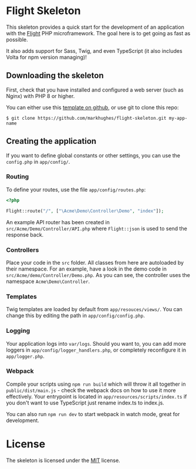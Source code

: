 # Flight Skeleton

This skeleton provides a quick start for the development of an application with the [Flight](http://flightphp.com) PHP microframework. The
goal here is to get going as fast as possible.

It also adds support for Sass, Twig, and even TypeScript (it also includes Volta for npm version managing)!

## Downloading the skeleton

First, check that you have installed and configured a web server (such as Nginx) with PHP 8 or higher.

You can either use this [template on github](https://github.com/markhughes/flight-skeleton/generate), or use git to clone this repo:

`$ git clone https://github.com/markhughes/flight-skeleton.git my-app-name`

## Creating the application

If you want to define global constants or other settings, you can use the `config.php` in `app/config/`.

### Routing

To define your routes, use the file `app/config/routes.php`:

```php
<?php

Flight::route("/", ["\Acme\Demo\Controller\Demo", "index"]);
```

An example API router has been created in `src/Acme/Demo/Controller/API.php` where `Flight::json` is used to send the response back.

### Controllers

Place your code in the `src` folder. All classes from here are autoloaded by their namespace. For an example, have a look in the demo code in `src/Acme/demo/Controller/Demo.php`. As you can see, the controller uses the namespace `Acme\Demo\Controller`.

### Templates

Twig templates are loaded by default from `app/resouces/views/`. You can change this by editing the path in `app/config/config.php`.

### Logging

Your application logs into `var/logs`. Should you want to, you can add more loggers in `app/config/logger_handlers.php`, or completely reconfigure it in
`app/logger.php`.

### Webpack

Compile your scripts using `npm run build` which will throw it all together in `public/dist/main.js` - check the webpack docs on how to use it more effectively. Your entrypoint is located in `app/resources/scripts/index.ts` if you don't want to use TypeScript just rename index.ts to index.js.

You can also run `npm run dev` to start webpack in watch mode, great for development.

# License

The skeleton is licensed under the [MIT](https://opensource.org/licenses/MIT) license.
